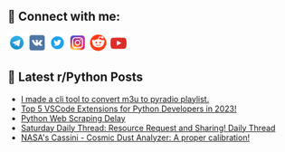 ## 🔎 Connect with me:
[<img src="https://github.com/bullbesh/bullbesh/blob/main/images/Telegram.png" width="32" height="32" />](https://t.me/bullbesh)
[<img src="https://github.com/bullbesh/bullbesh/blob/main/images/VK.png" width="32" height="32" />](https://vk.com/bullbesh)
[<img src="https://github.com/bullbesh/bullbesh/blob/main/images/Twitter.png" width="32" height="32" />](https://twitter.com/bullbesh1)
[<img src="https://github.com/bullbesh/bullbesh/blob/main/images/Instagram.png" width="32" height="32" />](https://www.instagram.com/bullbesh)
[<img src="https://github.com/bullbesh/bullbesh/blob/main/images/Reddit.png" width="32" height="32" />](https://www.reddit.com/user/bullbesh)
[<img src="https://github.com/bullbesh/bullbesh/blob/main/images/YouTube.png" width="32" height="32" />](https://www.youtube.com/channel/UCtfjRs6uzgq5mfm8S06WTcg)

## 📕 Latest r/Python Posts
<!-- BLOG-POST-LIST:START -->
- [I made a cli tool to convert m3u to pyradio playlist.](https://www.reddit.com/r/Python/comments/1218jin/i_made_a_cli_tool_to_convert_m3u_to_pyradio/)
- [Top 5 VSCode Extensions for Python Developers in 2023!](https://www.reddit.com/r/Python/comments/1217mtx/top_5_vscode_extensions_for_python_developers_in/)
- [Python Web Scraping Delay](https://www.reddit.com/r/Python/comments/12159xu/python_web_scraping_delay/)
- [Saturday Daily Thread: Resource Request and Sharing! Daily Thread](https://www.reddit.com/r/Python/comments/1213pp7/saturday_daily_thread_resource_request_and/)
- [NASA&#39;s Cassini - Cosmic Dust Analyzer: A proper calibration!](https://www.reddit.com/r/Python/comments/120zfin/nasas_cassini_cosmic_dust_analyzer_a_proper/)
<!-- BLOG-POST-LIST:END -->
